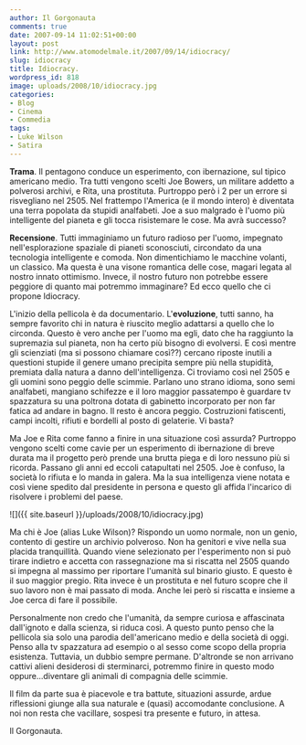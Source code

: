 ```yaml
---
author: Il Gorgonauta
comments: true
date: 2007-09-14 11:02:51+00:00
layout: post
link: http://www.atomodelmale.it/2007/09/14/idiocracy/
slug: idiocracy
title: Idiocracy.
wordpress_id: 818
image: uploads/2008/10/idiocracy.jpg
categories:
- Blog
- Cinema
- Commedia
tags:
- Luke Wilson
- Satira
---
```


**Trama**. Il pentagono conduce un esperimento, con ibernazione, sul tipico americano medio. Tra tutti vengono scelti Joe Bowers, un militare addetto a polverosi archivi, e Rita, una prostituta. Purtroppo però i 2 per un errore si risvegliano nel 2505. Nel frattempo l'America (e il mondo intero) è diventata una terra popolata da stupidi analfabeti. Joe a suo malgrado è l'uomo più intelligente del pianeta e gli tocca risistemare le cose. Ma avrà successo?

**Recensione**. Tutti immaginiamo un futuro radioso per l'uomo, impegnato nell'esplorazione spaziale di pianeti sconosciuti, circondato da una tecnologia intelligente e comoda. Non dimentichiamo le macchine volanti, un classico. Ma questa è una visone romantica delle cose, magari legata al nostro innato ottimismo. Invece, il nostro futuro non potrebbe essere peggiore di quanto mai potremmo immaginare? Ed ecco quello che ci propone Idiocracy.

L'inizio della pellicola è da documentario. L'**evoluzione**, tutti sanno, ha sempre favorito chi in natura è riuscito meglio adattarsi a quello che lo circonda. Questo è vero anche per l'uomo ma egli, dato che ha raggiunto la supremazia sul pianeta, non ha certo più bisogno di evolversi. E così mentre gli scienziati (ma si possono chiamare così??) cercano riposte inutili a questioni stupide il genere umano precipita sempre più nella stupidità, premiata dalla natura a danno dell'intelligenza. Ci troviamo così nel 2505 e gli uomini sono peggio delle scimmie. Parlano uno strano idioma, sono semi analfabeti, mangiano schifezze  e il loro maggior passatempo è guardare tv spazzatura su una poltrona dotata di gabinetto incorporato per non far fatica ad andare in bagno. Il resto è ancora peggio. Costruzioni fatiscenti, campi incolti, rifiuti e bordelli al posto di gelaterie. Vi basta?

Ma Joe e Rita come fanno a finire in una situazione così assurda? Purtroppo vengono scelti come cavie per un esperimento di ibernazione di breve durata ma il progetto però prende una brutta piega e di loro nessuno più si ricorda. Passano gli anni ed eccoli catapultati nel 2505. Joe è confuso, la società lo rifiuta e lo manda in galera. Ma la sua intelligenza viene notata e così viene spedito dal presidente in persona e questo gli affida l'incarico di risolvere i problemi del paese.

![]({{ site.baseurl }}/uploads/2008/10/idiocracy.jpg)

Ma chi è Joe (alias Luke Wilson)? Rispondo un uomo normale, non un genio, contento di gestire un archivio polveroso. Non ha genitori e vive nella sua placida tranquillità. Quando viene selezionato per l'esperimento non si può tirare indietro e accetta con rassegnazione ma si riscatta nel 2505 quando si impegna al massimo per riportare l'umanità sul binario giusto. E questo è il suo maggior pregio. Rita invece è un prostituta  e nel futuro scopre che il suo lavoro non è mai passato di moda. Anche lei però si riscatta e insieme a Joe cerca di fare il possibile.

Personalmente non credo che l'umanità, da sempre curiosa e affascinata dall'ignoto e dalla scienza, si riduca così. A questo punto penso che la pellicola sia solo una parodia dell'americano medio e della società di oggi. Penso alla tv spazzatura ad esempio o al sesso come scopo della propria esistenza. Tuttavia, un dubbio sempre permane. D'altronde se non arrivano cattivi alieni desiderosi di sterminarci, potremmo finire in questo modo oppure...diventare gli animali di compagnia delle scimmie.

Il film da parte sua è piacevole e tra battute, situazioni assurde, ardue riflessioni giunge alla sua naturale e (quasi) accomodante conclusione. A noi non resta che vacillare, sospesi tra presente e futuro, in attesa.

Il Gorgonauta.
